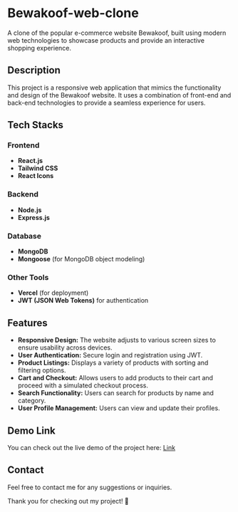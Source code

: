 # Bewakoof-web-clone

A clone of the popular e-commerce website Bewakoof, built using modern web technologies to showcase products and provide an interactive shopping experience.

## Description

This project is a responsive web application that mimics the functionality and design of the Bewakoof website. It uses a combination of front-end and back-end technologies to provide a seamless experience for users.

## Tech Stacks

### Frontend
- **React.js**
- **Tailwind CSS**
- **React Icons**

### Backend
- **Node.js**
- **Express.js**

### Database
- **MongoDB**
- **Mongoose** (for MongoDB object modeling)

### Other Tools
- **Vercel** (for deployment)
- **JWT (JSON Web Tokens)** for authentication

## Features

- **Responsive Design:** The website adjusts to various screen sizes to ensure usability across devices.
- **User Authentication:** Secure login and registration using JWT.
- **Product Listings:** Displays a variety of products with sorting and filtering options.
- **Cart and Checkout:** Allows users to add products to their cart and proceed with a simulated checkout process.
- **Search Functionality:** Users can search for products by name and category.
- **User Profile Management:** Users can view and update their profiles.

## Demo Link

You can check out the live demo of the project here: [Link](https://bewakoof-web.vercel.app/)

## Contact

Feel free to contact me for any suggestions or inquiries. 

Thank you for checking out my project! 🙏
